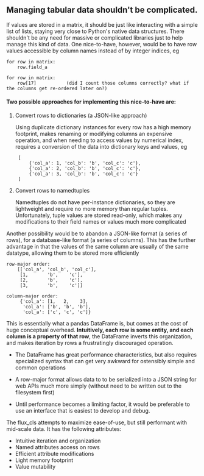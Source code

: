 ## Managing tabular data shouldn't be complicated.

If values are stored in a matrix, it should be just like interacting with a simple
list of lists, staying very close to Python's native data structures. There shouldn't
be any need for massive or complicated libraries just to help manage this kind of data.
One nice-to-have, however, would be to have row values accessible by column names instead 
of by integer indices, eg

    for row in matrix:
        row.field_a

    for row in matrix:
        row[17]           (did I count those columns correctly? what if the columns get re-ordered later on?)


#### Two possible approaches for implementing this nice-to-have are:

1) Convert rows to dictionaries (a JSON-like approach)

    Using duplicate dictionary instances for every row has a high memory
    footprint, makes renaming or modifying columns an expensive operation, 
    and when needing to access values by numerical index, requires a 
    conversion of the data into dictionary keys and values, eg

        [
            {'col_a': 1, 'col_b': 'b', 'col_c': 'c'},
            {'col_a': 2, 'col_b': 'b', 'col_c': 'c'},
            {'col_a': 3, 'col_b': 'b', 'col_c': 'c'}
        ]

2) Convert rows to namedtuples

    Namedtuples do not have per-instance dictionaries, so they are
    lightweight and require no more memory than regular tuples.
    Unfortunately, tuple values are stored read-only, which makes 
    any modifications to their field names or values much more complicated

Another possibility would be to abandon a JSON-like format (a series of rows), 
for a database-like format (a series of columns). This has the further advantage 
in that the values of the same column are usually of the same datatype, allowing 
them to be stored more efficiently

    row-major order:
        [['col_a', 'col_b', 'col_c'],
         [1,       'b',    'c'],
         [2,       'b',    'c'],
         [3,       'b',    'c']]

    column-major order:
         {'col_a': [1,   2,    3],
          'col_a': ['b', 'b', 'b'],
          'col_a': ['c', 'c', 'c']}


This is essentially what a pandas DataFrame is, but comes at the cost of huge conceptual overhead.
**Intuitively, each row is some entity, and each column is a property of that row**,
the DataFrame inverts this organization, and makes iteration by rows a frustratingly 
discouraged operation.

- The DataFrame has great performance characteristics, but also requires
specialized syntax that can get very awkward for ostensibly simple and common operations

- A row-major format allows data to to be serialized into a JSON string for 
web APIs much more simply (without need to be written out to the filesystem first)

- Until performance becomes a limiting factor, it would be preferable 
to use an interface that is easiest to develop and debug.

The flux_cls attempts to maximize ease-of-use, but still performant with mid-scale data.
It has the following attributes:
- Intuitive iteration and organization
- Named attributes access on rows
- Efficient attribute modifications
- Light memory footprint
- Value mutability


